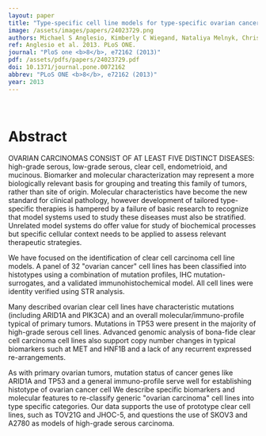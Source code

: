 ```yaml
---
layout: paper
title: "Type-specific cell line models for type-specific ovarian cancer research."
image: /assets/images/papers/24023729.png
authors: Michael S Anglesio, Kimberly C Wiegand, Nataliya Melnyk, Christine Chow, Clara Salamanca, Leah M Prentice, Janine Senz, Winnie Yang, Monique A Spillman, Dawn R Cochrane, Karey Shumansky, Sohrab P Shah, Steve E Kalloger, David G Huntsman
ref: Anglesio et al. 2013. PLoS ONE.
journal: "PloS one <b>8</b>, e72162 (2013)"
pdf: /assets/pdfs/papers/24023729.pdf
doi: 10.1371/journal.pone.0072162
abbrev: "PLoS ONE <b>8</b>, e72162 (2013)"
year: 2013
---
```


<br />
<div data-badge-popover="right" data-badge-type="donut" data-pmid="24023729" data-hide-no-mentions="true" class="altmetric-embed"></div>

# Abstract

OVARIAN CARCINOMAS CONSIST OF AT LEAST FIVE DISTINCT DISEASES: high-grade serous, low-grade serous, clear cell, endometrioid, and mucinous. Biomarker and molecular characterization may represent a more biologically relevant basis for grouping and treating this family of tumors, rather than site of origin. Molecular characteristics have become the new standard for clinical pathology, however development of tailored type-specific therapies is hampered by a failure of basic research to recognize that model systems used to study these diseases must also be stratified. Unrelated model systems do offer value for study of biochemical processes but specific cellular context needs to be applied to assess relevant therapeutic strategies.

We have focused on the identification of clear cell carcinoma cell line models. A panel of 32 "ovarian cancer" cell lines has been classified into histotypes using a combination of mutation profiles, IHC mutation-surrogates, and a validated immunohistochemical model. All cell lines were identity verified using STR analysis.

Many described ovarian clear cell lines have characteristic mutations (including ARID1A and PIK3CA) and an overall molecular/immuno-profile typical of primary tumors. Mutations in TP53 were present in the majority of high-grade serous cell lines. Advanced genomic analysis of bona-fide clear cell carcinoma cell lines also support copy number changes in typical biomarkers such at MET and HNF1B and a lack of any recurrent expressed re-arrangements.

As with primary ovarian tumors, mutation status of cancer genes like ARID1A and TP53 and a general immuno-profile serve well for establishing histotype of ovarian cancer cell We describe specific biomarkers and molecular features to re-classify generic "ovarian carcinoma" cell lines into type specific categories. Our data supports the use of prototype clear cell lines, such as TOV21G and JHOC-5, and questions the use of SKOV3 and A2780 as models of high-grade serous carcinoma.

